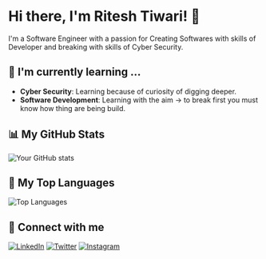 # Hi there, I'm Ritesh Tiwari! 👋

I'm a Software Engineer with a passion for Creating Softwares with skills of Developer and breaking with skills of Cyber Security.

## 🌱 I'm currently learning ...
- **Cyber Security**: Learning because of curiosity of digging deeper.
- **Software Development**: Learning with the aim -> to break first you must know how thing are being build.

## 📊 My GitHub Stats

![Your GitHub stats](https://github-readme-stats.vercel.app/api?username=riteshtiwari2000&show_icons=true&theme=radical)

## 🔭 My Top Languages

![Top Languages](https://github-readme-stats.vercel.app/api/top-langs/?username=riteshtiwari2000&layout=compact&theme=radical)

## 🤝 Connect with me

[![LinkedIn](https://img.shields.io/badge/LinkedIn-0077B5?style=for-the-badge&logo=linkedin&logoColor=white)](https://www.linkedin.com/in/2000riteshtiwari/)
[![Twitter](https://img.shields.io/badge/Twitter-1DA1F2?style=for-the-badge&logo=twitter&logoColor=white)](https://twitter.com/_ritesh_tiwari_)
[![Instagram](https://img.shields.io/badge/Instagram-E4405F?style=for-the-badge&logo=instagram&logoColor=white)](https://www.instagram.com/_ritesh__tiwari_/)

<!-- ## 📚 My Latest Blog Posts -->

<!-- BLOG-POST-LIST:START -->
<!-- BLOG-POST-LIST:END -->